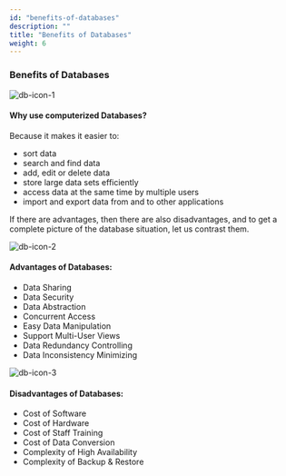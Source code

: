 ```yaml
---
id: "benefits-of-databases"
description: ""
title: "Benefits of Databases"
weight: 6
---
```


### **Benefits of Databases**

![db-icon-1](db-icon-1.png) 

#### **Why use computerized Databases?**

Because it makes it easier to:
- sort data
- search and find data
- add, edit or delete data
- store large data sets efficiently
- access data at the same time by multiple users
- import and export data from and to other applications

If there are advantages, then there are also disadvantages, and to get a complete picture of the database situation, let us contrast them.

![db-icon-2](db-icon-2.png) 

#### **Advantages of Databases:**

- Data Sharing
- Data Security
- Data Abstraction
- Concurrent Access
- Easy Data Manipulation
- Support Multi-User Views
- Data Redundancy Controlling
- Data Inconsistency Minimizing

![db-icon-3](db-icon-3.png)

#### **Disadvantages of Databases:**

- Cost of Software
- Cost of Hardware
- Cost of Staff Training
- Cost of Data Conversion
- Complexity of High Availability
- Complexity of Backup & Restore
